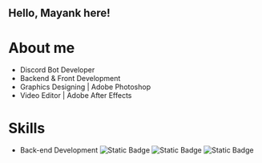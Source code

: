 ## Hello, Mayank here!

# About me
- Discord Bot Developer
- Backend & Front Development
- Graphics Designing | Adobe Photoshop
- Video Editor | Adobe After Effects

# Skills
- Back-end Development
![Static Badge](https://img.shields.io/badge/Python-green)
![Static Badge](https://img.shields.io/badge/Node.js-green)
![Static Badge](https://img.shields.io/badge/C-blue)
